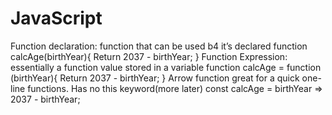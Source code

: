 # JavaScript
Function declaration: function that can be used b4 it’s declared
function calcAge(birthYear){
	Return 2037 - birthYear;
}
Function Expression: essentially a function value stored in a variable
function calcAge = function (birthYear){
	Return 2037 - birthYear;
}
Arrow function great for a quick one-line functions. Has no this keyword(more later)
const calcAge = birthYear => 2037 - birthYear;
